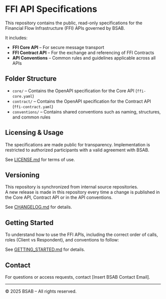 # FFI API Specifications

This repository contains the public, read-only specifications for the Financial Flow Infrastructure (FFI) APIs governed by BSAB.

It includes:

- **FFI Core API** – For secure message transport
- **FFI Contract API** – For the exchange and referencing of FFI Contracts
- **API Conventions** – Common rules and guidelines applicable across all APIs

## Folder Structure

- `core/` – Contains the OpenAPI specification for the Core API (`ffi-core.yaml`)
- `contract/` – Contains the OpenAPI specification for the Contract API (`ffi-contract.yaml`)
- `conventions/` – Contains shared conventions such as naming, structures, and common rules

## Licensing & Usage

The specifications are made public for transparency. Implementation is restricted to authorized participants with a valid agreement with BSAB.  

See [LICENSE.md](./LICENSE.md) for terms of use.

## Versioning

This repository is synchronized from internal source repositories.  
A new release is made in this repository every time a change is published in the Core API, Contract API or in the API conventions.  

See [CHANGELOG.md](./CHANGELOG.md) for details.

## Getting Started

To understand how to use the FFI APIs, including the correct order of calls, roles (Client vs Respondent), and conventions to follow:

See [GETTING_STARTED.md](./GETTING_STARTED.md) for details.

## Contact

For questions or access requests, contact [Insert BSAB Contact Email].

---

© 2025 BSAB – All rights reserved.